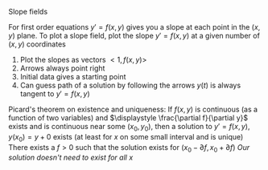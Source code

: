 Slope fields

For first order equations $y' = f(x,y)$ gives you a slope at each point in the $(x,y)$ plane. To plot a slope field, plot the slope $y' = f(x,y)$ at a given number of $(x,y)$ coordinates

1) Plot the slopes as vectors $<1, f(x,y)>$
2) Arrows always point right
3) Initial data gives a starting point
4) Can guess path of a solution by following the arrows
	$y(t)$ is always tangent to $y' = f(x,y)$

Picard's theorem on existence and uniqueness: If $f(x,y)$ is continuous (as a function of two variables) and $\displaystyle \frac{\partial f}{\partial y}$ exists and is continuous near some $(x_0, y_0)$, then a solution to $y' = f(x,y), y(x_0) = y+0$ exists (at least for $x$ on some small interval and is unique)
	There exists a $f > 0$ such that the solution exists for $(x_0 - \partial f, x_0 + \partial f)$
		*Our solution doesn't need to exist for all x*


